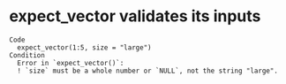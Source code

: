 # expect_vector validates its inputs

    Code
      expect_vector(1:5, size = "large")
    Condition
      Error in `expect_vector()`:
      ! `size` must be a whole number or `NULL`, not the string "large".

